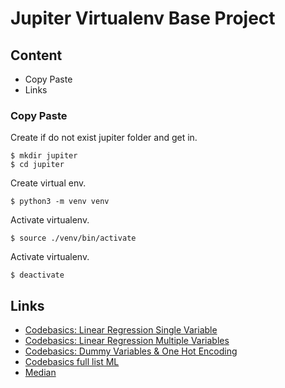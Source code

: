 # Jupiter Virtualenv Base Project

## Content

- Copy Paste
- Links

### Copy Paste

Create if do not exist jupiter folder and get in.

```
$ mkdir jupiter
$ cd jupiter
```

Create virtual env.

```
$ python3 -m venv venv
```

Activate virtualenv.

```
$ source ./venv/bin/activate
```

Activate virtualenv.

```
$ deactivate
```

## Links

- [Codebasics: Linear Regression Single Variable](https://www.youtube.com/watch?v=8jazNUpO3lQ)
- [Codebasics: Linear Regression Multiple Variables](https://www.youtube.com/watch?v=J_LnPL3Qg70)
- [Codebasics: Dummy Variables & One Hot Encoding](https://www.youtube.com/watch?v=9yl6-HEY7_s)
- [Codebasics full list ML](https://www.youtube.com/playlist?list=PLeo1K3hjS3uvCeTYTeyfe0-rN5r8zn9rw)
- [Median](https://en.wikipedia.org/wiki/Median)
